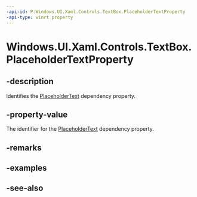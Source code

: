 ```yaml
---
-api-id: P:Windows.UI.Xaml.Controls.TextBox.PlaceholderTextProperty
-api-type: winrt property
---
```


<!-- Property syntax
public Windows.UI.Xaml.DependencyProperty PlaceholderTextProperty { get; }
-->

# Windows.UI.Xaml.Controls.TextBox.PlaceholderTextProperty

## -description
Identifies the [PlaceholderText](textbox_placeholdertext.md) dependency property.



## -property-value
The identifier for the [PlaceholderText](textbox_placeholdertext.md) dependency property.

## -remarks

## -examples

## -see-also
